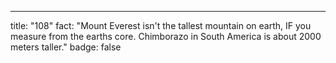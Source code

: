 ---
title: "108"
fact: "Mount Everest isn't the tallest mountain on earth, IF you measure from the earths core. Chimborazo in South America is about 2000 meters taller."
badge: false
